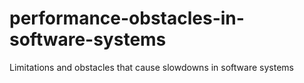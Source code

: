 # performance-obstacles-in-software-systems
Limitations and obstacles that cause slowdowns in software systems
